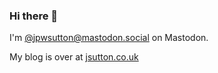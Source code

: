 ### Hi there 👋

I'm <a rel="me" href="https://mastodon.social/@jpwsutton">@jpwsutton@mastodon.social</a> on Mastodon.

My blog is over at [jsutton.co.uk](https://jsutton.co.uk/)

<!--
**jpwsutton/jpwsutton** is a ✨ _special_ ✨ repository because its `README.md` (this file) appears on your GitHub profile.

Here are some ideas to get you started:

- 🔭 I’m currently working on ...
- 🌱 I’m currently learning ...
- 👯 I’m looking to collaborate on ...
- 🤔 I’m looking for help with ...
- 💬 Ask me about ...
- 📫 How to reach me: ...
- 😄 Pronouns: ...
- ⚡ Fun fact: ...
-->
